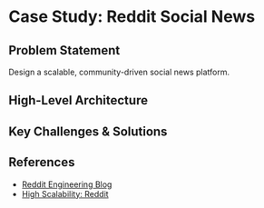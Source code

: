 # Case Study: Reddit Social News

## Problem Statement
Design a scalable, community-driven social news platform.

## High-Level Architecture

## Key Challenges & Solutions

## References
- [Reddit Engineering Blog](https://www.reddit.com/r/RedditEng/)
- [High Scalability: Reddit](http://highscalability.com/blog/2012/6/18/reddit-architecture.html)

